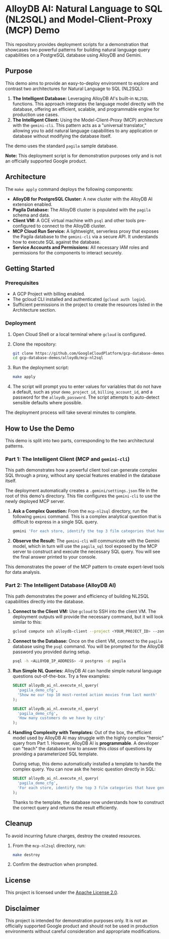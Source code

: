 # AlloyDB AI: Natural Language to SQL (NL2SQL) and Model-Client-Proxy (MCP) Demo

This repository provides deployment scripts for a demonstration that showcases two powerful patterns for building natural language query capabilities on a PostgreSQL database using AlloyDB and Gemini.

## Purpose

This demo aims to provide an easy-to-deploy environment to explore and contrast two architectures for Natural Language to SQL (NL2SQL):

1.  **The Intelligent Database:** Leveraging AlloyDB AI's built-in `NL2SQL` functions. This approach integrates the language model directly with the database, offering an efficient, scalable, and programmable engine for production use cases.
2.  **The Intelligent Client:** Using the Model-Client-Proxy (MCP) architecture with the `gemini-cli`. This pattern acts as a "universal translator," allowing you to add natural language capabilities to any application or database without modifying the database itself.

The demo uses the standard `pagila` sample database.

**Note:** This deployment script is for demonstration purposes only and is not an officially supported Google product.

## Architecture

The `make apply` command deploys the following components:

*   **AlloyDB for PostgreSQL Cluster:** A new cluster with the AlloyDB AI extension enabled.
*   **Pagila Database:** The AlloyDB cluster is populated with the `pagila` schema and data.
*   **Client VM:** A GCE virtual machine with `psql` and other tools pre-configured to connect to the AlloyDB cluster.
*   **MCP Cloud Run Service:** A lightweight, serverless proxy that exposes the Pagila database to the `gemini-cli` via a secure API. It understands how to execute SQL against the database.
*   **Service Accounts and Permissions:** All necessary IAM roles and permissions for the components to interact securely.

## Getting Started

### Prerequisites

*   A GCP Project with billing enabled.
*   The gcloud CLI installed and authenticated (`gcloud auth login`).
*   Sufficient permissions in the project to create the resources listed in the Architecture section.

### Deployment

1.  Open Cloud Shell or a local terminal where `gcloud` is configured.

2.  Clone the repository:
    ```bash
    git clone https://github.com/GoogleCloudPlatform/gcp-database-demos
    cd gcp-database-demos/alloydb/mcp-nl2sql
    ```

3.  Run the deployment script:
    ```bash
    make apply
    ```

4.  The script will prompt you to enter values for variables that do not have a default, such as your `demo_project_id`, `billing_account_id`, and a password for the `alloydb_password`. The script attempts to auto-detect sensible defaults where possible.

The deployment process will take several minutes to complete.

## How to Use the Demo

This demo is split into two parts, corresponding to the two architectural patterns.

### Part 1: The Intelligent Client (MCP and `gemini-cli`)

This path demonstrates how a powerful client tool can generate complex SQL through a proxy, without any special features enabled in the database itself.

The deployment automatically creates a `.gemini/settings.json` file in the root of this demo's directory. This file configures the `gemini-cli` to use the newly deployed MCP server.

1.  **Ask a Complex Question:**
    From the `mcp-nl2sql` directory, run the following `gemini` command. This is a complex analytical question that is difficult to express in a single SQL query.

    ```bash
    gemini 'For each store, identify the top 3 film categories that have generated the most rental revenue. Within each of those top categories, find the single actor who has appeared in the most films. Finally, for that specific actor, calculate their total rental revenue within that category and store, and express this as a percentage of the category total revenue for that store.'
    ```

2.  **Observe the Result:**
    The `gemini-cli` will communicate with the Gemini model, which in turn will use the `pagila_sql` tool exposed by the MCP server to construct and execute the necessary SQL query. You will see the final answer printed to your console.

This demonstrates the power of the MCP pattern to create expert-level tools for data analysis.

### Part 2: The Intelligent Database (AlloyDB AI)

This path demonstrates the power and efficiency of building NL2SQL capabilities directly into the database.

1.  **Connect to the Client VM:**
    Use `gcloud` to SSH into the client VM. The deployment outputs will provide the necessary command, but it will look similar to this:
    ```bash
    gcloud compute ssh alloydb-client --project <YOUR_PROJECT_ID> --zone <YOUR_ZONE> --tunnel-through-iap
    ```

2.  **Connect to the Database:**
    Once on the client VM, connect to the `pagila` database using the `psql` command. You will be prompted for the AlloyDB password you provided during setup.
    ```bash
    psql -h <ALLOYDB_IP_ADDRESS> -U postgres -d pagila
    ```

3.  **Run Simple NL Queries:**
    AlloyDB AI can handle simple natural language questions out-of-the-box. Try a few examples:
    ```sql
    SELECT alloydb_ai_nl.execute_nl_query(
      'pagila_demo_cfg',
      'Show me our top 10 most-rented action movies from last month'
    );

    SELECT alloydb_ai_nl.execute_nl_query(
      'pagila_demo_cfg',
      'How many customers do we have by city'
    );
    ```

4.  **Handling Complexity with Templates:**
    Out of the box, the efficient model used by AlloyDB AI may struggle with the highly complex "heroic" query from Part 1. However, AlloyDB AI is **programmable**. A developer can "teach" the database how to answer this *class* of questions by providing a parameterized SQL template.

    During setup, this demo automatically installed a template to handle the complex query. You can now ask the heroic question directly in SQL:

    ```sql
    SELECT alloydb_ai_nl.execute_nl_query(
      'pagila_demo_cfg',
      'For each store, identify the top 3 film categories that have generated the most rental revenue. Within each of those top categories, find the single actor who has appeared in the most films. Finally, for that specific actor, calculate their total rental revenue within that category and store, and express this as a percentage of the category total revenue for that store.'
    );
    ```
    Thanks to the template, the database now understands how to construct the correct query and returns the result efficiently.

## Cleanup

To avoid incurring future charges, destroy the created resources.

1.  From the `mcp-nl2sql` directory, run:
    ```bash
    make destroy
    ```

2.  Confirm the destruction when prompted.

## License

This project is licensed under the [Apache License 2.0](LICENSE).

## Disclaimer

This project is intended for demonstration purposes only. It is not an officially supported Google product and should not be used in production environments without careful consideration and appropriate modifications.
